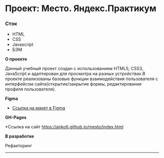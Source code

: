 # Проект: Место. Яндекс.Практикум

### Стэк

- HTML
- CSS
- Javascript
- БЭМ

**О проекте**

Данный учебный проект создан с использованием HTML5, CSS3, JavaScript и адаптирован для просмотра на разных устройствах.В проекте реализованы базовые функции взаимодействия пользователя с интерфейсом сайта(открытие/закрытие формы, редактирование профиля пользователя).

**Figma**

- [Ссылка на макет в Figma](https://www.figma.com/file/2cn9N9jSkmxD84oJik7xL7/JavaScript.-Sprint-4?node-id=0%3A1)

**GH-Pages**

\*Ссылка на сайт https://ankotl.github.io/mesto/index.html

**В разработке**

Рефакторинг

---
